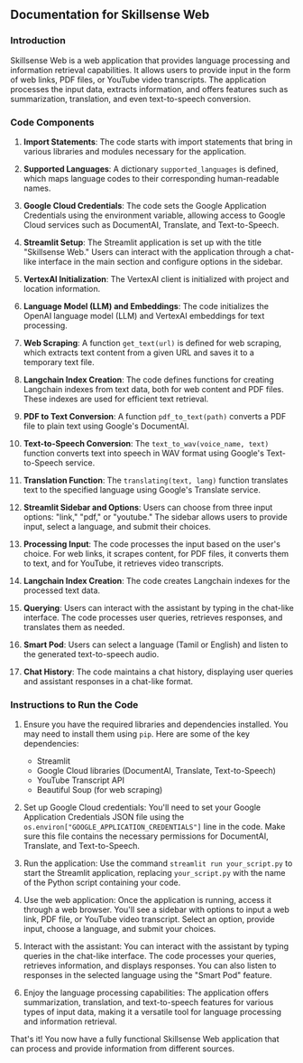 ## Documentation for Skillsense Web

### Introduction
Skillsense Web is a web application that provides language processing and information retrieval capabilities. It allows users to provide input in the form of web links, PDF files, or YouTube video transcripts. The application processes the input data, extracts information, and offers features such as summarization, translation, and even text-to-speech conversion.

### Code Components

1. **Import Statements**: The code starts with import statements that bring in various libraries and modules necessary for the application.

2. **Supported Languages**: A dictionary `supported_languages` is defined, which maps language codes to their corresponding human-readable names.

3. **Google Cloud Credentials**: The code sets the Google Application Credentials using the environment variable, allowing access to Google Cloud services such as DocumentAI, Translate, and Text-to-Speech.

4. **Streamlit Setup**: The Streamlit application is set up with the title "Skillsense Web." Users can interact with the application through a chat-like interface in the main section and configure options in the sidebar.

5. **VertexAI Initialization**: The VertexAI client is initialized with project and location information.

6. **Language Model (LLM) and Embeddings**: The code initializes the OpenAI language model (LLM) and VertexAI embeddings for text processing.

7. **Web Scraping**: A function `get_text(url)` is defined for web scraping, which extracts text content from a given URL and saves it to a temporary text file.

8. **Langchain Index Creation**: The code defines functions for creating Langchain indexes from text data, both for web content and PDF files. These indexes are used for efficient text retrieval.

9. **PDF to Text Conversion**: A function `pdf_to_text(path)` converts a PDF file to plain text using Google's DocumentAI.

10. **Text-to-Speech Conversion**: The `text_to_wav(voice_name, text)` function converts text into speech in WAV format using Google's Text-to-Speech service.

11. **Translation Function**: The `translating(text, lang)` function translates text to the specified language using Google's Translate service.

12. **Streamlit Sidebar and Options**: Users can choose from three input options: "link," "pdf," or "youtube." The sidebar allows users to provide input, select a language, and submit their choices.

13. **Processing Input**: The code processes the input based on the user's choice. For web links, it scrapes content, for PDF files, it converts them to text, and for YouTube, it retrieves video transcripts.

14. **Langchain Index Creation**: The code creates Langchain indexes for the processed text data.

15. **Querying**: Users can interact with the assistant by typing in the chat-like interface. The code processes user queries, retrieves responses, and translates them as needed.

16. **Smart Pod**: Users can select a language (Tamil or English) and listen to the generated text-to-speech audio.

17. **Chat History**: The code maintains a chat history, displaying user queries and assistant responses in a chat-like format.

### Instructions to Run the Code

1. Ensure you have the required libraries and dependencies installed. You may need to install them using `pip`. Here are some of the key dependencies:
   - Streamlit
   - Google Cloud libraries (DocumentAI, Translate, Text-to-Speech)
   - YouTube Transcript API
   - Beautiful Soup (for web scraping)

2. Set up Google Cloud credentials: You'll need to set your Google Application Credentials JSON file using the `os.environ["GOOGLE_APPLICATION_CREDENTIALS"]` line in the code. Make sure this file contains the necessary permissions for DocumentAI, Translate, and Text-to-Speech.

3. Run the application: Use the command `streamlit run your_script.py` to start the Streamlit application, replacing `your_script.py` with the name of the Python script containing your code.

4. Use the web application: Once the application is running, access it through a web browser. You'll see a sidebar with options to input a web link, PDF file, or YouTube video transcript. Select an option, provide input, choose a language, and submit your choices.

5. Interact with the assistant: You can interact with the assistant by typing queries in the chat-like interface. The code processes your queries, retrieves information, and displays responses. You can also listen to responses in the selected language using the "Smart Pod" feature.

6. Enjoy the language processing capabilities: The application offers summarization, translation, and text-to-speech features for various types of input data, making it a versatile tool for language processing and information retrieval.

That's it! You now have a fully functional Skillsense Web application that can process and provide information from different sources.
